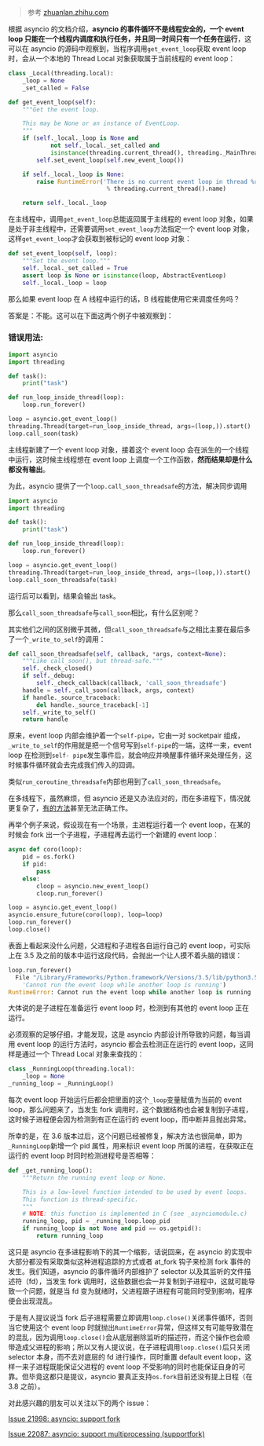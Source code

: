 > 参考 [zhuanlan.zhihu.com](https://zhuanlan.zhihu.com/p/38575715)

根据 asyncio 的文档介绍，**asyncio 的事件循环不是线程安全的，一个 event loop
只能在一个线程内调度和执行任务，并且同一时间只有一个任务在运行**，这可以在 asyncio 的源码中观察到，当程序调用`get_event_loop`获取
event loop 时，会从一个本地的 Thread Local 对象获取属于当前线程的 event loop：

```python
class _Local(threading.local):
    _loop = None
    _set_called = False

def get_event_loop(self):
    """Get the event loop.

    This may be None or an instance of EventLoop.
    """
    if (self._local._loop is None and
            not self._local._set_called and
            isinstance(threading.current_thread(), threading._MainThread)):
        self.set_event_loop(self.new_event_loop())

    if self._local._loop is None:
        raise RuntimeError('There is no current event loop in thread %r.'
                            % threading.current_thread().name)

    return self._local._loop
```

在主线程中，调用`get_event_loop`总能返回属于主线程的 event loop
对象，如果是处于非主线程中，还需要调用`set_event_loop`方法指定一个 event loop
对象，这样`get_event_loop`才会获取到被标记的 event loop 对象：

```python
def set_event_loop(self, loop):
    """Set the event loop."""
    self._local._set_called = True
    assert loop is None or isinstance(loop, AbstractEventLoop)
    self._local._loop = loop
```

那么如果 event loop 在 A 线程中运行的话，B 线程能使用它来调度任务吗？

答案是：不能。这可以在下面这两个例子中被观察到：

### 错误用法:

```python
import asyncio
import threading

def task():
    print("task")

def run_loop_inside_thread(loop):
    loop.run_forever()

loop = asyncio.get_event_loop()
threading.Thread(target=run_loop_inside_thread, args=(loop,)).start()
loop.call_soon(task)
```

主线程新建了一个 event loop 对象，接着这个 event loop 会在派生的一个线程中运行，这时候主线程想在 event loop
上调度一个工作函数，**然而结果却是什么都没有输出**。



为此，asyncio 提供了一个`loop.call_soon_threadsafe`的方法，解决同步调用

```python
import asyncio
import threading

def task():
    print("task")

def run_loop_inside_thread(loop):
    loop.run_forever()

loop = asyncio.get_event_loop()
threading.Thread(target=run_loop_inside_thread, args=(loop,)).start()
loop.call_soon_threadsafe(task)
```

运行后可以看到，结果会输出 task。

那么`call_soon_threadsafe`与`call_soon`相比，有什么区别呢？

其实他们之间的区别微乎其微，但`call_soon_threadsafe`与之相比主要在最后多了一个`_write_to_self`的调用：

```python
def call_soon_threadsafe(self, callback, *args, context=None):
    """Like call_soon(), but thread-safe."""
    self._check_closed()
    if self._debug:
        self._check_callback(callback, 'call_soon_threadsafe')
    handle = self._call_soon(callback, args, context)
    if handle._source_traceback:
        del handle._source_traceback[-1]
    self._write_to_self()
    return handle
```

原来，event loop 内部会维护着一个`self-pipe`，它由一对 socketpair
组成，`_write_to_self`的作用就是把一个信号写到`self-pipe`的一端，这样一来，event loop 在检测到`self-
pipe`发生事件后，就会响应并唤醒事件循环来处理任务，这时候事件循环就会去完成我们传入的回调。

类似`run_coroutine_threadsafe`内部也用到了`call_soon_threadsafe`。

在多线程下，虽然麻烦，但 asyncio
还是又办法应对的，而在多进程下，情况就更复杂了，[有的方法](https://bugs.python.org/issue33688)甚至无法正确工作。

再举个例子来说，假设现在有一个场景，主进程运行着一个 event loop，在某的时候会 fork 出一个子进程，子进程再去运行一个新建的 event
loop：

```python
async def coro(loop):
    pid = os.fork()
    if pid:
        pass
    else:
        cloop = asyncio.new_event_loop()
        cloop.run_forever()

loop = asyncio.get_event_loop()
asyncio.ensure_future(coro(loop), loop=loop)
loop.run_forever()
loop.close()
```

表面上看起来没什么问题，父进程和子进程各自运行自己的 event loop，可实际上在 3.5 及之前的版本中运行这段代码，会抛出一个让人摸不着头脑的错误：

```python
loop.run_forever()
  File "/Library/Frameworks/Python.framework/Versions/3.5/lib/python3.5/asyncio/base_events.py", line 411, in run_forever
    'Cannot run the event loop while another loop is running')
RuntimeError: Cannot run the event loop while another loop is running
```

大体说的是子进程在准备运行 event loop 时，检测到有其他的 event loop 正在运行。

必须观察的足够仔细，才能发现，这是 asyncio 内部设计所导致的问题，每当调用 event loop 的运行方法时，asyncio 都会去检测正在运行的
event loop，这同样是通过一个 Thread Local 对象来查找的：

```python
class _RunningLoop(threading.local):
    _loop = None
_running_loop = _RunningLoop()
```

每次 event loop 开始运行后都会把里面的这个`_loop`变量赋值为当前的 event loop，那么问题来了，当发生 fork
调用时，这个数据结构也会被复制到子进程，这时候子进程便会因为检测到有正在运行的 event loop，而中断并且抛出异常。

所幸的是，在 3.6 版本过后，这个问题已经被修复，解决方法也很简单，即为`_RunningLoop`新增一个 pid 属性，用来标识 event loop
所属的进程，在获取正在运行的 event loop 时同时检测进程号是否相等：

```python
def _get_running_loop():
    """Return the running event loop or None.

    This is a low-level function intended to be used by event loops.
    This function is thread-specific.
    """
    # NOTE: this function is implemented in C (see _asynciomodule.c)
    running_loop, pid = _running_loop.loop_pid
    if running_loop is not None and pid == os.getpid():
        return running_loop
```

这只是 asyncio 在多进程影响下的其一个缩影，话说回来，在 asyncio 的实现中大部分都没有采取类似这种进程追踪的方式或者 at_fork 钩子来检测
fork 事件的发生。我们知道，asyncio 的事件循环内部维护了 selector 以及其监听的文件描述符（fd），当发生 fork
调用时，这些数据也会一并复制到子进程中，这就可能导致一个问题，就是当 fd 变为就绪时，父进程跟子进程有可能同时受到影响，程序便会出现混乱。

于是有人提议说当 fork 后子进程需要立即调用`loop.close()`关闭事件循环，否则当它使用这个 event loop
时就抛出`RuntimeError`异常，但这样又有可能导致潜在的混乱，因为调用`loop.close()`会从底层删除监听的描述符，而这个操作也会顺带造成父进程的影响；所以又有人提议说，在子进程调用`loop.close()`后只关闭
selector 本身，而不去对底层的 fd 进行操作，同时重置 default event loop，这样一来子进程既能保证父进程的 event loop
不受影响的同时也能保证自身的可靠。但毕竟这都只是提议，asyncio 要真正支持`os.fork`目前还没有提上日程（在 3.8 之前）。

对此感兴趣的朋友可以关注以下的两个 issue：

[Issue 21998: asyncio: support fork](https://bugs.python.org/issue21998)

[Issue 22087: asyncio: support multiprocessing (supportfork)](https://bugs.python.org/issue22087)
